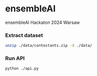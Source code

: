 # ensembleAI
ensembleAI Hackaton 2024 Warsaw

### Extract dataset

```bash
unzip ./data/contestants.zip -d ./data/
```

### Run API
```
python ./api.py
```